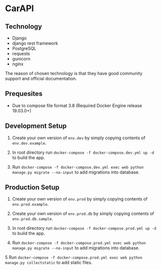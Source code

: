 # CarAPI

## Technology

- Django
- django rest framework
- PostgreSQL
- requests
- gunicorn
- nginx

The reason of chosen technology is that they have good community support and official documentation.

## Prequesites

- Due to compose file format 3.8 (Required Docker Engine release 19.03.0+)

## Development Setup

1. Create your own version of `env.dev` by simply copying contents of `env.dev.example`.

2. In root directory run `docker-compose -f docker-compose.dev.yml up -d` to build the app.

3. Run `docker-compose -f docker-compose.dev.yml exec web python manage.py migrate --no-input` to add migrations into database.

## Production Setup

1. Create your own version of `env.prod` by simply copying contents of `env.prod.example`.

2. Create your own version of `env.prod.db` by simply copying contents of `env.prod.db.sample`.

3. In root directory run `docker-compose -f docker-compose.prod.yml up -d` to build the app.

4. Run `docker-compose -f docker-compose.prod.yml exec web python manage.py migrate --no-input` to add migrations into database.

5 Run `docker-compose -f docker-compose.prod.yml exec web python manage.py collectstatic` to add static files.
